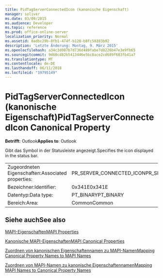 ```yaml
---
title: PidTagServerConnectedIcon (kanonische Eigenschaft)
manager: soliver
ms.date: 03/09/2015
ms.audience: Developer
ms.topic: reference
ms.prod: office-online-server
localization_priority: Normal
ms.assetid: 8adbc29b-8fb1-474f-b128-b8fc58283b92
description: 'Letzte Änderung: Montag, 9. März 2015'
ms.openlocfilehash: a34c3d087b7d736d489fabe7d8226b47e3e9fb65
ms.sourcegitcommit: 9d60cd82b5413446e5bc8ace2cd689f683fb41a7
ms.translationtype: MT
ms.contentlocale: de-DE
ms.lasthandoff: 06/11/2018
ms.locfileid: "19795149"
---
```

# <a name="pidtagserverconnectedicon-canonical-property"></a><span data-ttu-id="517cf-103">PidTagServerConnectedIcon (kanonische Eigenschaft)</span><span class="sxs-lookup"><span data-stu-id="517cf-103">PidTagServerConnectedIcon Canonical Property</span></span>

  
  
<span data-ttu-id="517cf-104">**Betrifft**: Outlook</span><span class="sxs-lookup"><span data-stu-id="517cf-104">**Applies to**: Outlook</span></span> 
  
<span data-ttu-id="517cf-105">Gibt das Symbol in der Statusleiste angezeigt.</span><span class="sxs-lookup"><span data-stu-id="517cf-105">Specifies the icon displayed in the status bar.</span></span>
  
|||
|:-----|:-----|
|<span data-ttu-id="517cf-106">Zugeordneten Eigenschaften:</span><span class="sxs-lookup"><span data-stu-id="517cf-106">Associated properties:</span></span>  <br/> |<span data-ttu-id="517cf-107">PR_SERVER_CONNECTED_ICON</span><span class="sxs-lookup"><span data-stu-id="517cf-107">PR_SERVER_CONNECTED_ICON</span></span>  <br/> |
|<span data-ttu-id="517cf-108">Bezeichner:</span><span class="sxs-lookup"><span data-stu-id="517cf-108">Identifier:</span></span>  <br/> |<span data-ttu-id="517cf-109">0x341E</span><span class="sxs-lookup"><span data-stu-id="517cf-109">0x341E</span></span>  <br/> |
|<span data-ttu-id="517cf-110">Datentyp:</span><span class="sxs-lookup"><span data-stu-id="517cf-110">Data type:</span></span>  <br/> |<span data-ttu-id="517cf-111">PT_BINARY</span><span class="sxs-lookup"><span data-stu-id="517cf-111">PT_BINARY</span></span>  <br/> |
|<span data-ttu-id="517cf-112">Bereich:</span><span class="sxs-lookup"><span data-stu-id="517cf-112">Area:</span></span>  <br/> |<span data-ttu-id="517cf-113">Common</span><span class="sxs-lookup"><span data-stu-id="517cf-113">Common</span></span>  <br/> |
   
## <a name="see-also"></a><span data-ttu-id="517cf-114">Siehe auch</span><span class="sxs-lookup"><span data-stu-id="517cf-114">See also</span></span>



[<span data-ttu-id="517cf-115">MAPI-Eigenschaften</span><span class="sxs-lookup"><span data-stu-id="517cf-115">MAPI Properties</span></span>](mapi-properties.md)
  
[<span data-ttu-id="517cf-116">Kanonische MAPI-Eigenschaften</span><span class="sxs-lookup"><span data-stu-id="517cf-116">MAPI Canonical Properties</span></span>](mapi-canonical-properties.md)
  
[<span data-ttu-id="517cf-117">Zuordnen von kanonischen Eigenschaftennamen zu MAPI-Namen</span><span class="sxs-lookup"><span data-stu-id="517cf-117">Mapping Canonical Property Names to MAPI Names</span></span>](mapping-canonical-property-names-to-mapi-names.md)
  
[<span data-ttu-id="517cf-118">Zuordnen von MAPI-Namen zu kanonische Eigenschaftennamen</span><span class="sxs-lookup"><span data-stu-id="517cf-118">Mapping MAPI Names to Canonical Property Names</span></span>](mapping-mapi-names-to-canonical-property-names.md)

